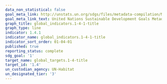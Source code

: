 ```yaml
---
data_non_statistical: false
goal_meta_link: http://unstats.un.org/sdgs/files/metadata-compilation/Metadata-Goal-1.pdf
goal_meta_link_text: United Nations Sustainable Development Goals Metadata (pdf 894kB)
graph_title: global_indicators.1-4-1-title
graph_type: line
indicator: 1.4.1
indicator_name: global_indicators.1-4-1-title
indicator_sort_order: 01-04-01
published: true
reporting_status: complete
sdg_goal: '1'
target_name: global_targets.1-4-title
target_id: '1.4'
un_custodian_agency: UN-Habitat
un_designated_tier: '3'
---
```

